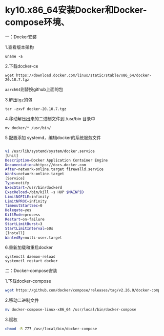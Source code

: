 # ky10.x86_64安装Docker和Docker-compose环境、

一：Docker安装

1.查看版本架构

```shell
uname -a
```

2.下载docker-ce

```
wget https://download.docker.com/linux/static/stable/x86_64/docker-20.10.7.tgz
```

`aarch64`则替换github上面的包

3.解压tgz的包

```
tar -zxvf docker-20.10.7.tgz
```

4.移动解压出来的二进制文件到 /usr/bin 目录中

```
mv docker/* /usr/bin/
```

5.配置添加 systemd，编辑docker的系统服务文件

```sh

vi /usr/lib/systemd/system/docker.service
[Unit]
Description=Docker Application Container Engine
Documentation=https://docs.docker.com
After=network-online.target firewalld.service
Wants=network-online.target
[Service]
Type=notify
ExecStart=/usr/bin/dockerd
ExecReload=/bin/kill -s HUP $MAINPID
LimitNOFILE=infinity
LimitNPROC=infinity
TimeoutStartSec=0
Delegate=yes
KillMode=process
Restart=on-failure
StartLimitBurst=3
StartLimitInterval=60s
[Install]
WantedBy=multi-user.target
```

6.重新加载和重启docker

```
systemctl daemon-reload
systemctl restart docker
```



二：Docker-compose安装

1.下载docker-compose

```sh
wget https://github.com/docker/compose/releases/tag/v2.26.0/docker-compose-linux-x86_64
```

2.移动二进制文件

```sh
mv docker-compose-linux-x86_64 /usr/local/bin/docker-compose
```

3.赋权

```sh
chmod -R 777 /usr/local/bin/docker-compose
```











